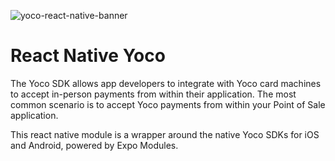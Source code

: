 
![yoco-react-native-banner](https://github.com/tolypash/react-native-yoco/assets/22174779/1fac2b8c-7750-4a27-a64b-238634747092)

# React Native Yoco
The Yoco SDK allows app developers to integrate with Yoco card machines to accept in-person payments from within their application. The most common scenario is to accept Yoco payments from within your Point of Sale application.

This react native module is a wrapper around the native Yoco SDKs for iOS and Android, powered by Expo Modules.
